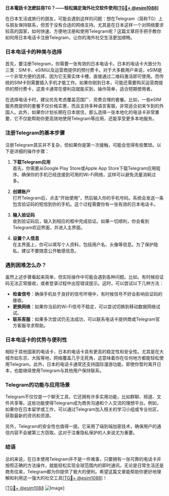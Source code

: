 **日本電話卡怎麽註冊TG？——轻松搞定海外社交软件使用[[TG💪+ @esim1088](https://t.me/s/esim1088)]**

在日本生活或旅行的朋友，可能会遇到这样的问题：想在Telegram（简称TG）上与朋友保持联系，但苦于没有合适的网络支持。尤其是在日本这样一个对网络要求较高的国家，如何快速、方便地注册和使用Telegram呢？这篇文章将手把手教你如何用日本电话卡注册Telegram，让你的海外社交生活更加顺畅。

### 日本电话卡的种类与选择

首先，要注册Telegram，你需要一张有效的日本电话卡。日本的电话卡大致分为三类：SIM卡、eSIM以及运营商提供的预付费卡。对于大多数用户来说，eSIM是一个非常方便的选择，因为它无需实体卡槽，直接通过二维码激活即可使用。而传统的SIM卡则需要插入手机才能工作。如果你刚到日本，可能还需要购买运营商提供的预付费卡，这类卡通常在便利店就能买到，操作简单，适合短期使用者。

在选择电话卡时，建议优先考虑覆盖范围广、资费合理的套餐。比如，一些eSIM服务商提供的套餐不仅价格实惠，而且支持多种语言客服，非常适合初来乍到的外国人。此外，如果你计划长期在日本居住，那么选择一张本地化的电话卡非常重要，它不仅能帮助你更高效地使用Telegram等应用，还能享受更多本地服务。

### 注册Telegram的基本步骤

注册Telegram其实并不复杂，但如果你是第一次接触，可能会觉得有些繁琐。以下是详细的操作步骤：

1. **下载Telegram应用**  
   首先，你需要从Google Play Store或Apple App Store下载Telegram应用程序。确保你的手机已经连接到可用的Wi-Fi网络，这样可以避免流量消耗过多。

2. **创建账户**  
   打开Telegram后，点击“开始使用”，然后输入你的手机号码。系统会发送一条包含验证码的短信到你的手机。这个过程需要你有一张有效的日本电话卡。

3. **输入验证码**  
   收到验证码后，输入到相应的框中完成验证。如果一切顺利，你会看到Telegram欢迎界面，并进入主界面。

4. **设置个人信息**  
   在主界面上，你可以填写个人资料，包括用户名、头像等信息。为了保护隐私，建议不要随意公开敏感信息。

### 遇到困难怎么办？

虽然上述步骤看起来简单，但实际操作中可能会遇到各种问题。比如，有时候验证码无法正常接收，或者登录过程中出现错误提示。这时，可以尝试以下几种方法：

- **检查信号**：确保手机处于良好的信号环境中，有时候信号不好会影响验证码的接收。
- **更换网络**：如果你当前的Wi-Fi信号不稳定，可以尝试切换到移动数据网络试试。
- **联系客服**：如果多次尝试仍无法成功，可以联系电话卡提供商或Telegram官方客服寻求帮助。

### 日本电话卡的优势与便利性

相较于其他国家的电话卡，日本的电话卡具有更高的稳定性和安全性。尤其是在大城市如东京、大阪等地，网络覆盖几乎无死角，这意味着你在任何地方都能轻松使用Telegram。此外，日本的电话卡通常还支持国际漫游功能，即使你暂时离开日本，也能继续使用Telegram与其他用户保持联系。

### Telegram的功能与应用场景

Telegram不仅仅是一个聊天工具，它还拥有许多实用功能，比如群聊、频道、文件共享等。这些功能使得Telegram成为商务沟通和个人交流的理想平台。例如，如果你在日本留学或工作，可以通过Telegram加入相关的学习小组或专业社区，获取最新的资讯和资源。

另外，Telegram的安全性也值得一提。它采用了端到端加密技术，确保用户的通信内容不会被第三方窃取。这对于注重隐私保护的人来说尤为重要。

### 结语

总的来说，在日本使用Telegram并不是一件难事，只要拥有一张可靠的电话卡并按照正确的方法操作，就能轻松实现全球范围内的即时通讯。无论是日常生活还是商务往来，Telegram都为你提供了极大的便利。希望这篇文章能帮助你更好地理解和利用这一强大的社交工具[[TG💪+ @esim1088](https://t.me/s/esim1088)]！

[[TG💪+ @esim1088](https://t.me/s/esim1088) ![Image](https://i.postimg.cc/4NQfJmqS/Snipaste-2025-05-13-00-14-12.png)]